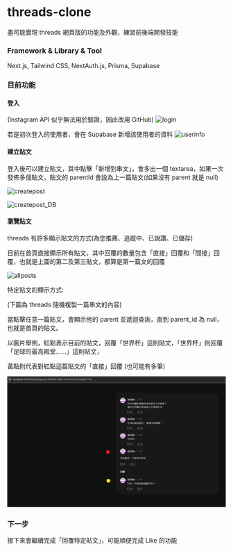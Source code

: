 # threads-clone

盡可能實現 threads 網頁版的功能及外觀，練習前後端開發技能

### Framework & Library & Tool

Next.js, Tailwind CSS, NextAuth.js, Prisma, Supabase

### 目前功能

#### 登入

(Instagram API 似乎無法用於驗證，因此改用 GitHub)
![login](https://github.com/user-attachments/assets/249eefe5-224d-44bc-936a-b9d22f229006)

若是初次登入的使用者，會在 Supabase 新增該使用者的資料
![userinfo](https://github.com/user-attachments/assets/5afd1e1a-7061-4f42-9498-1bb88f9f9658)

#### 建立貼文

登入後可以建立貼文，其中點擊「新增到串文」，會多出一個 textarea，如果一次發佈多個貼文，貼文的 parentId 會設為上一篇貼文(如果沒有 parent 就是 null)

![createpost](https://github.com/user-attachments/assets/57ba69a0-7b23-47f8-b133-65124f1a7032)

![createpost_DB](https://github.com/user-attachments/assets/86eb290f-e7d3-458b-89d8-7240fbce6188)

#### 瀏覽貼文

threads 有許多顯示貼文的方式(為您推薦、追蹤中、已說讚、已儲存)

目前在首頁直接顯示所有貼文，其中回覆的數量包含「直接」回覆和「間接」回覆，也就是上圖的第二及第三貼文，都算是第一篇文的回覆

![allposts](https://github.com/user-attachments/assets/98e9b30d-274f-444c-934e-9b513af60a0f)

特定貼文的顯示方式:

(下圖為 threads 隨機複製一篇串文的內容)

當點擊任意一篇貼文，會顯示他的 parent 並遞迴查詢，直到 parent_id 為 null，也就是首頁的貼文。

以圖片舉例，紅點表示目前的貼文，回覆「世界杯」這則貼文，「世界杯」則回覆「足球的最高殿堂......」這則貼文，

黃點則代表對紅點這篇貼文的「直接」回覆 (也可能有多筆)

![nested-posts](./public/readme/nested-posts.png)

### 下一步

接下來會繼續完成「回覆特定貼文」，可能順便完成 Like 的功能
